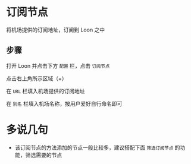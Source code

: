 # 订阅节点

将机场提供的订阅地址，订阅到 Loon 之中

## 步骤

打开 Loon 并点击下方 `配置` 栏，点击 `订阅节点`

点击右上角所示区域（+）

在 `URL` 栏填入机场提供的订阅地址

在 `别名` 栏填入机场名称，按用户爱好自行命名即可

# 多说几句

- 该订阅节点的方法添加的节点一般比较多，建议搭配下面 `筛选订阅节点` 的功能，筛选需要的节点
